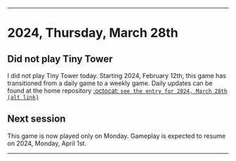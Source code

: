 
***

# 2024, Thursday, March 28th

## Did not play Tiny Tower

<!-- TODO: For each weekly entry, make sure the date is correct. The day of the week should be modified in 4 places !-->

I did not play Tiny Tower today. Starting 2024, February 12th, this game has transitioned from a daily game to a weekly game. Daily updates can be found at the home repository [:octocat: `see the entry for 2024, March 28th`](https://github.com/seanpm2001/SeansLifeArchive_Images_TinyTower/tree/master/tiny%20tower/2024/03_March/28/) [`(alt link)`](/tiny%20tower/2024/03_March/28/)

## Next session

This game is now played only on Monday. Gameplay is expected to resume on 2024, Monday, April 1st.

***
